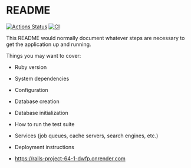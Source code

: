 # README

[![Actions Status](https://github.com/Pletennyy2/rails-project-64/actions/workflows/hexlet-check.yml/badge.svg)](https://github.com/Pletennyy2/rails-project-64/actions)
[![CI](https://github.com/Pletennyy2/rails-project-64/actions/workflows/ci.yml/badge.svg)](https://github.com/Pletennyy2/rails-project-64/actions)

This README would normally document whatever steps are necessary to get the
application up and running.

Things you may want to cover:

* Ruby version

* System dependencies

* Configuration

* Database creation

* Database initialization

* How to run the test suite

* Services (job queues, cache servers, search engines, etc.)

* Deployment instructions

* https://rails-project-64-1-dwfp.onrender.com
